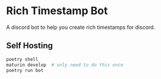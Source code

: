 # Rich Timestamp Bot
A discord bot to help you create rich timestamps for discord.


## Self Hosting
```sh
poetry shell
maturin develop  # only need to do this once
poetry run bot
```

